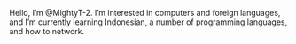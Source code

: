 Hello, I’m @MightyT-2.
I’m interested in computers and foreign languages, and
I’m currently learning Indonesian, a number of programming languages, and how to network.
